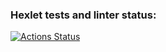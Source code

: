 ### Hexlet tests and linter status:
[![Actions Status](https://github.com/AlekseyChugreev/frontend-project-44/actions/workflows/hexlet-check.yml/badge.svg)](https://github.com/AlekseyChugreev/frontend-project-44/actions)


